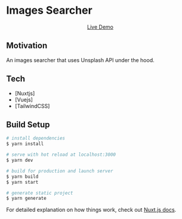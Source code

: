 # Images Searcher

<p align="center">
  <a href="https://images-searcher.vercel.app/" target="_blank">
  Live Demo
  </a>
</p>

## Motivation

An images searcher that uses Unsplash API under the hood.

## Tech

- [Nuxtjs]
- [Vuejs]
- [TailwindCSS]

## Build Setup

```bash
# install dependencies
$ yarn install

# serve with hot reload at localhost:3000
$ yarn dev

# build for production and launch server
$ yarn build
$ yarn start

# generate static project
$ yarn generate
```

For detailed explanation on how things work, check out [Nuxt.js docs](https://nuxtjs.org).

